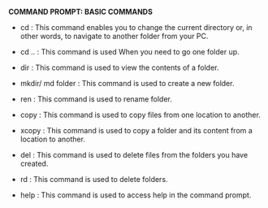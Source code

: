 **COMMAND PROMPT: BASIC COMMANDS**


* cd : This command enables you to change the current directory or, in other words, to navigate to another folder from your PC.

* cd .. : This command is used When you need to go one folder up.

* dir : This command is used to view the contents of a folder.

* mkdir/ md folder : This command is used to create a new folder.

* ren : This command is used to rename folder.

* copy : This command is used to copy files from one location to another.

* xcopy : This command is used to copy a folder and its content from a location to another.

* del : This command is used to delete files from the folders you have created.

* rd : This command is used to delete folders.

* help : This command is used to access help in the command prompt.



